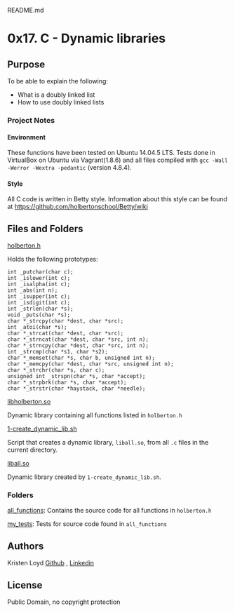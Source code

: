 README.md
# 0x17. C - Dynamic libraries

## Purpose
To be able to explain the following:
* What is a doubly linked list
* How to use doubly linked lists

### Project Notes
#### Environment
These functions have been tested on Ubuntu 14.04.5 LTS.
Tests done in VirtualBox on Ubuntu via Vagrant(1.8.6) and all files compiled with `gcc -Wall -Werror -Wextra -pedantic` (version 4.8.4).

#### Style
All C code is written in Betty style. Information about this style can be found at https://github.com/holbertonschool/Betty/wiki

## Files and Folders

[holberton.h](holberton.h)

Holds the following prototypes: 
```
int _putchar(char c);
int _islower(int c);
int _isalpha(int c);
int _abs(int n);
int _isupper(int c);
int _isdigit(int c);
int _strlen(char *s);
void _puts(char *s);
char *_strcpy(char *dest, char *src);
int _atoi(char *s);
char *_strcat(char *dest, char *src);
char *_strncat(char *dest, char *src, int n);
char *_strncpy(char *dest, char *src, int n);
int _strcmp(char *s1, char *s2);
char *_memset(char *s, char b, unsigned int n);
char *_memcpy(char *dest, char *src, unsigned int n);
char *_strchr(char *s, char c);
unsigned int _strspn(char *s, char *accept);
char *_strpbrk(char *s, char *accept);
char *_strstr(char *haystack, char *needle);
```

[libholberton.so](libholberton.so)

Dynamic library containing all functions listed in `holberton.h`

[1-create_dynamic_lib.sh](1-create_dynamic_lib.sh)

Script that creates a dynamic library, `liball.so`, from all `.c` files in the current directory.

[liball.so](liball.so)

Dynamic library created by `1-create_dynamic_lib.sh`.

### Folders
[all_functions](all_functions): Contains the source code for all functions in `holberton.h`

[my_tests](my_tests): Tests for source code found in `all_functions`

## Authors
Kristen Loyd        <a href='https://github.com/KRLoyd'>Github</a> ,  <a href='https://www.linkedin.com/in/kristen-loyd-34984a92/'>Linkedin</a>

## License
Public Domain, no copyright protection
